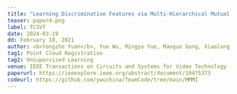 ```yaml
---
title: "Learning Discriminative Features via Multi-Hierarchical Mutual Information for Unsupervised Point Cloud Registration" 
teaser: paper4.png
label: TCSVT
date: 2024-03-19
dd: February 18, 2021
author: <b>Yongzhe Yuan</b>, Yue Wu, Mingyu Yue, Maoguo Gong, Xiaolong Fan, Wenping Ma, Qiguang Miao
tag1: Point Cloud Registration
tag2: Unsupervised Learning
venue: IEEE Transactions on Circuits and Systems for Video Technology
paperurl: https://ieeexplore.ieee.org/abstract/document/10475373
codeurl: https://github.com/ywuchina/TeamCode/tree/main/MMMI
---
```

